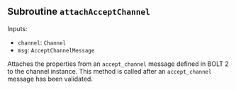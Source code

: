 ## Subroutine `attachAcceptChannel`

Inputs:

-   `channel`: `Channel`
-   `msg`: `AcceptChannelMessage`

Attaches the properties from an `accept_channel` message defined in BOLT 2 to the channel instance. This method is called after an `accept_channel` message has been validated.
